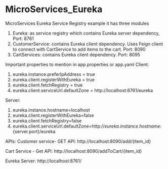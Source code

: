 # MicroServices_Eureka
MicroServices Eureka Service Registry example
it has three modules
1. Eureka: as service registry which contains Eureka server dependency, Port: 8761
2. CustomerService: contains Eureka client dependency. Uses Feign client to connect with CartService to add items to the cart. Port: 8090
3. CartServices: contains Eureka client dependency. Port: 8095

Important properties to mention in app.properties or app.yaml
Client:
1. eureka.instance.preferIpAddress = true 
2. eureka.client.registerWithEureka = true
3. eureka.client.fetchRegistry = true
4. eureka.client.serviceUrl.defaultZone = http://localhost:8761/eureka

Server:
1. eureka.instance.hostname=localhost
2. eureka.client.registerWithEureka=false
3. eureka.client.fetchRegistry=false
4. eureka.client.serviceUrl.defaultZone=http://${eureka.instance.hostname}:${server.port}/eureka

APIs:
Customer service- GET API: http://localhost:8090/add/{item_id}

Cart Service - Get API: http://localhost:8090/addToCart/{item_id}

Eureka Server: http://localhost:8761/
